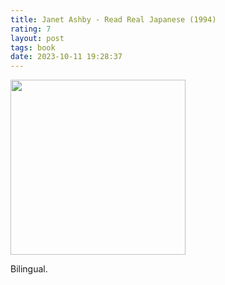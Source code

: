 ```yaml
---
title: Janet Ashby - Read Real Japanese (1994)
rating: 7
layout: post
tags: book
date: 2023-10-11 19:28:37
---
```

<img width="280" src="https://images-na.ssl-images-amazon.com/images/S/compressed.photo.goodreads.com/books/1178014604i/749743.jpg" />
<p>
Bilingual.
</p>
